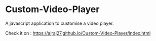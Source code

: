 # Custom-Video-Player
A javascript application to customise a video player.

Check it on : https://ajraj27.github.io/Custom-Video-Player/index.html

